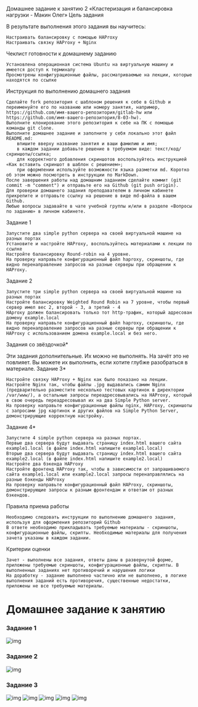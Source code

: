 
Домашнее задание к занятию 2 «Кластеризация и балансировка нагрузки - Макин Олег»
Цель задания

В результате выполнения этого задания вы научитесь:

    Настраивать балансировку с помощью HAProxy
    Настраивать связку HAProxy + Nginx

Чеклист готовности к домашнему заданию

    Установлена операционная система Ubuntu на виртуальную машину и имеется доступ к терминалу
    Просмотрены конфигурационные файлы, рассматриваемые на лекции, которые находятся по ссылке

Инструкция по выполнению домашнего задания

    Сделайте fork репозитория c шаблоном решения к себе в Github и переименуйте его по названию или номеру занятия, например, https://github.com/имя-вашего-репозитория/gitlab-hw или https://github.com/имя-вашего-репозитория/8-03-hw).
    Выполните клонирование этого репозитория к себе на ПК с помощью команды git clone.
    Выполните домашнее задание и заполните у себя локально этот файл README.md:
        впишите вверху название занятия и ваши фамилию и имя;
        в каждом задании добавьте решение в требуемом виде: текст/код/скриншоты/ссылка;
        для корректного добавления скриншотов воспользуйтесь инструкцией «Как вставить скриншот в шаблон с решением»;
        при оформлении используйте возможности языка разметки md. Коротко об этом можно посмотреть в инструкции по MarkDown.
    После завершения работы над домашним заданием сделайте коммит (git commit -m "comment") и отправьте его на Github (git push origin).
    Для проверки домашнего задания преподавателем в личном кабинете прикрепите и отправьте ссылку на решение в виде md-файла в вашем Github.
    Любые вопросы задавайте в чате учебной группы и/или в разделе «Вопросы по заданию» в личном кабинете.

Задание 1

    Запустите два simple python сервера на своей виртуальной машине на разных портах
    Установите и настройте HAProxy, воспользуйтесь материалами к лекции по ссылке
    Настройте балансировку Round-robin на 4 уровне.
    На проверку направьте конфигурационный файл haproxy, скриншоты, где видно перенаправление запросов на разные серверы при обращении к HAProxy.

Задание 2

    Запустите три simple python сервера на своей виртуальной машине на разных портах
    Настройте балансировку Weighted Round Robin на 7 уровне, чтобы первый сервер имел вес 2, второй - 3, а третий - 4
    HAproxy должен балансировать только тот http-трафик, который адресован домену example.local
    На проверку направьте конфигурационный файл haproxy, скриншоты, где видно перенаправление запросов на разные серверы при обращении к HAProxy c использованием домена example.local и без него.

Задания со звёздочкой*

Эти задания дополнительные. Их можно не выполнять. На зачёт это не повлияет. Вы можете их выполнить, если хотите глубже разобраться в материале.
Задание 3*

    Настройте связку HAProxy + Nginx как было показано на лекции.
    Настройте Nginx так, чтобы файлы .jpg выдавались самим Nginx (предварительно разместите несколько тестовых картинок в директории /var/www/), а остальные запросы переадресовывались на HAProxy, который в свою очередь переадресовывал их на два Simple Python server.
    На проверку направьте конфигурационные файлы nginx, HAProxy, скриншоты с запросами jpg картинок и других файлов на Simple Python Server, демонстрирующие корректную настройку.

Задание 4*

    Запустите 4 simple python сервера на разных портах.
    Первые два сервера будут выдавать страницу index.html вашего сайта example1.local (в файле index.html напишите example1.local)
    Вторые два сервера будут выдавать страницу index.html вашего сайта example2.local (в файле index.html напишите example2.local)
    Настройте два бэкенда HAProxy
    Настройте фронтенд HAProxy так, чтобы в зависимости от запрашиваемого сайта example1.local или example2.local запросы перенаправлялись на разные бэкенды HAProxy
    На проверку направьте конфигурационный файл HAProxy, скриншоты, демонстрирующие запросы к разным фронтендам и ответам от разных бэкендов.

Правила приема работы

    Необходимо следовать инструкции по выполнению домашнего задания, используя для оформления репозиторий Github
    В ответе необходимо прикладывать требуемые материалы - скриншоты, конфигурационные файлы, скрипты. Необходимые материалы для получения зачета указаны в каждом задании.

Критерии оценки

    Зачет - выполнены все задания, ответы даны в развернутой форме, приложены требуемые скриншоты, конфигурационные файлы, скрипты. В выполненных заданиях нет противоречий и нарушения логики
    На доработку - задание выполнено частично или не выполнено, в логике выполнения заданий есть противоречия, существенные недостатки, приложены не все требуемые материалы.


# Домашнее задание к занятию 


### Задание 1

![img](https://github.com/01eg8/HAProxy-Nginx-Oleg-Makin/blob/main/task1/Screenshot%20from%202024-12-23%2022-38-03.png)

### Задание 2

![img](https://github.com/01eg8/HAProxy-Nginx-Oleg-Makin/blob/main/task2/Screenshot%20from%202024-12-24%2015-30-31.png)

### Задание 3

![img](https://github.com/01eg8/HAProxy-Nginx-Oleg-Makin/blob/main/task3/Screenshot%20from%202024-12-25%2016-06-00.png)
![img](https://github.com/01eg8/HAProxy-Nginx-Oleg-Makin/blob/main/task3/Screenshot%20from%202024-12-25%2016-06-39.png)
![img]()
![img]()
![img]()
